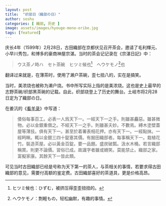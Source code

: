```yaml
---
layout: post
title:  "织部日（織部の日）"
author: soshu
categories: [ 織部, 历史 ]
image: assets/images/hyouge-mono-oribe.jpg
tags: [featured]
---
```


庆长4年（1599年）2月28日，古田織部在京都伏见召开茶会，邀请了毛利輝元、小早川秀包，和博多的豪商神屋宗湛。当时的茶会记记录在《宗湛日記》中：

> ウス茶ノ時ハ　セト茶碗　ヒツミ候也[^1]　へウケモノ[^2]也

翻译过来就是，在薄茶时，使用了濑户茶碗，歪七扭八的，实在是搞笑。

[^1]: ヒツミ候也：ひずむ，被挤压得歪歪扭扭的。
[^2]: へウケモノ：剽軽もの，轻松幽默，有趣的事情。

当时，美浓烧也被称为濑户烧。书中所写实际上指的是美浓烧。这也是史上最早的志野茶碗/织部黑茶碗的记载。自此，织部烧登上了历史的舞台。土岐市将2月28日定为了織部の日。

在姜沆的《[看羊录](http://m.blog.daum.net/_blog/_m/articleView.do?blogid=0JhIe&articleno=8767670)》中写道：

> 倭俗每事百工。必表一人爲天下一。一經天下一之手。則雖甚麤惡。雖甚微物。必以金銀重償之。不經天下一之手。則雖甚夭妙。不數焉。縛木塗壁蓋屋等薄技。俱有天下一。甚至於着署表相花押。亦有天下一。一經點抹。一經眄睞。輒以金銀三四十錠塞其價。有掘田織部者。每事稱天下一。栽植花竹。裝造茶屋。必以黃金百錠。要一品題。盛炭破瓢。汲水木桶。若言織部稱賞。則更不論價。習俗已成。故識字者雖或姍笑。莫能禁止。織部之家。富擬家康。其餘天下一皆此類。

可见当时古田織部已经是号称为天下第一的茶人，与茶相关的事情，若要求得古田織部的意见，需要付高额的鉴定费。古田織部喜好的茶道具，更是价格高昂。
